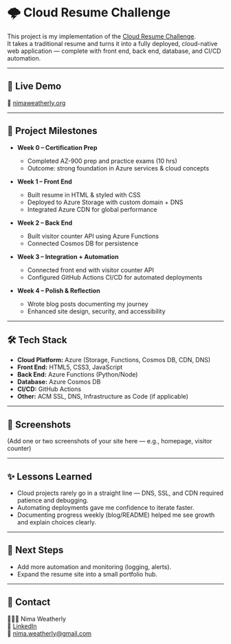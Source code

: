 # 🌩 Cloud Resume Challenge

This project is my implementation of the [Cloud Resume Challenge](https://cloudresumechallenge.dev/).  
It takes a traditional resume and turns it into a fully deployed, cloud-native web application — complete with front end, back end, database, and CI/CD automation.

---

## 📄 Live Demo
🔗 [nimaweatherly.org](https://nimaweatherly.org)  

---

## 🚀 Project Milestones

- **Week 0 – Certification Prep**
  - Completed AZ-900 prep and practice exams (10 hrs)
  - Outcome: strong foundation in Azure services & cloud concepts  

- **Week 1 – Front End**
  - Built resume in HTML & styled with CSS  
  - Deployed to Azure Storage with custom domain + DNS  
  - Integrated Azure CDN for global performance  

- **Week 2 – Back End**
  - Built visitor counter API using Azure Functions  
  - Connected Cosmos DB for persistence  

- **Week 3 – Integration + Automation**
  - Connected front end with visitor counter API  
  - Configured GitHub Actions CI/CD for automated deployments  

- **Week 4 – Polish & Reflection**
  - Wrote blog posts documenting my journey  
  - Enhanced site design, security, and accessibility  

---

## 🛠 Tech Stack

- **Cloud Platform:** Azure (Storage, Functions, Cosmos DB, CDN, DNS)  
- **Front End:** HTML5, CSS3, JavaScript  
- **Back End:** Azure Functions (Python/Node)  
- **Database:** Azure Cosmos DB  
- **CI/CD:** GitHub Actions  
- **Other:** ACM SSL, DNS, Infrastructure as Code (if applicable)  

---

## 📸 Screenshots

(Add one or two screenshots of your site here — e.g., homepage, visitor counter)

---

## ✨ Lessons Learned

- Cloud projects rarely go in a straight line — DNS, SSL, and CDN required patience and debugging.  
- Automating deployments gave me confidence to iterate faster.  
- Documenting progress weekly (blog/README) helped me see growth and explain choices clearly.  

---

## 📌 Next Steps

- Add more automation and monitoring (logging, alerts).  
- Expand the resume site into a small portfolio hub.  

---

## 📧 Contact

👩🏽‍💻 Nima Weatherly  
🔗 [LinkedIn](https://www.linkedin.com/in/nima-weatherly/)  
📧 nima.weatherly@gmail.com
